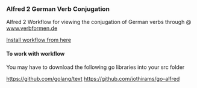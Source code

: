 ### Alfred 2 German Verb Conjugation

Alfred 2 Workflow for viewing the conjugation of German verbs through @ www.verbformen.de

[Install workflow from here](https://github.com/jothirams/german-verb-conjugation/releases/download/v1.0/german-verb-conjugation.alfredworkflow)

#### To work with workflow

You may have to download the following go libraries into your src folder

https://github.com/golang/text
https://github.com/jothirams/go-alfred